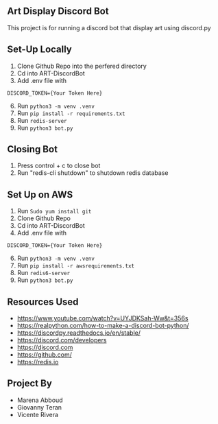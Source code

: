 Art Display Discord Bot
------------------------
This project is for running a discord bot that display art using discord.py

Set-Up Locally
---------------
1. Clone Github Repo into the perfered directory
2. Cd into ART-DiscordBot
3. Add .env file with
```
DISCORD_TOKEN={Your Token Here}
 ```
6. Run ```python3 -m venv .venv```
7. Run ```pip install -r requirements.txt```
8. Run ```redis-server```
9. Run ```python3 bot.py```

Closing Bot
-------------
1. Press control + c to close bot
2. Run "redis-cli shutdown" to shutdown redis database

Set Up on AWS
--------------
1. Run ```Sudo yum install git```
2. Clone Github Repo
3. Cd into ART-DiscordBot
4. Add .env file with
```
DISCORD_TOKEN={Your Token Here}
 ```
6. Run ```python3 -m venv .venv```
7. Run ```pip install -r awsrequirements.txt```
8. Run ```redis6-server```
9. Run ```python3 bot.py```

Resources Used
-----------
* https://www.youtube.com/watch?v=UYJDKSah-Ww&t=356s
* https://realpython.com/how-to-make-a-discord-bot-python/
* https://discordpy.readthedocs.io/en/stable/
* https://discord.com/developers
* https://discord.com
* https://github.com/
* https://redis.io

Project By
------------
* Marena Abboud
* Giovanny Teran
* Vicente Rivera
